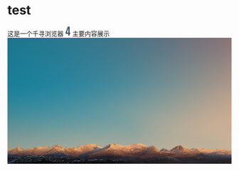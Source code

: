 # test
这是一个千寻浏览器
![](https://github.com/mumuhemiaomiao/test/blob/master/qianxun/images/four.png)
主要内容展示
![这是背景图片](https://github.com/mumuhemiaomiao/test/blob/master/qianxun/images/bg01.jpg)
